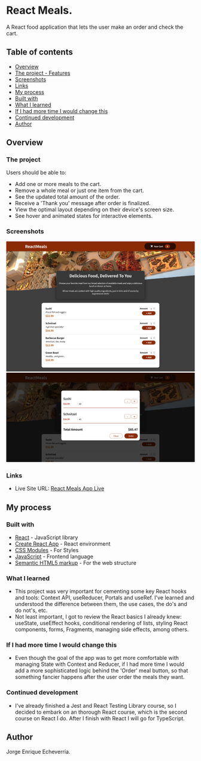 # React Meals.

A React food application that lets the user make an order and check the cart.

## Table of contents

- [Overview](#overview)
- [The project - Features](#the-project)
- [Screenshots](#screenshots)
- [Links](#links)
- [My process](#my-process)
- [Built with](#built-with)
- [What I learned](#what-i-learned)
- [If I had more time I would change this](#if-i-had-more-time-i-would-change-this)
- [Continued development](#continued-development)
- [Author](#author)

## Overview

### The project

Users should be able to:

- Add one or more meals to the cart.
- Remove a whole meal or just one item from the cart.
- See the updated total amount of the order.
- Receive a 'Thank you' message after order is finalized.
- View the optimal layout depending on their device's screen size.
- See hover and animated states for interactive elements.

### Screenshots

![Screenshot of the project1](./src/screenshots/screenshot1.png)
![Screenshot of the project2](./src/screenshots/screenshot2.png)

### Links

- Live Site URL: [React Meals App Live](https://reactdummymeals.netlify.app/)

## My process

### Built with

- [React](https://reactjs.org/) - JavaScript library
- [Create React App](https://create-react-app.dev/) - React environment
- [CSS Modules](https://github.com/css-modules/css-modules) - For Styles
- [JavaScript](https://developer.mozilla.org/en-US/docs/Web/JavaScript) - Frontend language
- [Semantic HTML5 markup](https://www.w3.org/html/) - For the web structure

### What I learned

- This project was very important for cementing some key React hooks and tools: Context API, useReducer, Portals and useRef. I've learned and understood the difference between them, the use cases, the do's and do not's, etc.
- Not least important, I got to review the React basics I already knew: useState, useEffect hooks, conditional rendering of lists, styling React components, forms, Fragments, managing side effects, among others.

### If I had more time I would change this

- Even though the goal of the app was to get more comfortable with managing State with Context and Reducer, if I had more time I would add a more sophisticated logic behind the 'Order' meal button, so that something fancier happens after the user order the meals they want.

### Continued development

- I've already finished a Jest and React Testing Library course, so I decided to embark on an thorough React course, which is the second course on React I do. After I finish with React I will go for TypeScript.

## Author

Jorge Enrique Echeverría.

